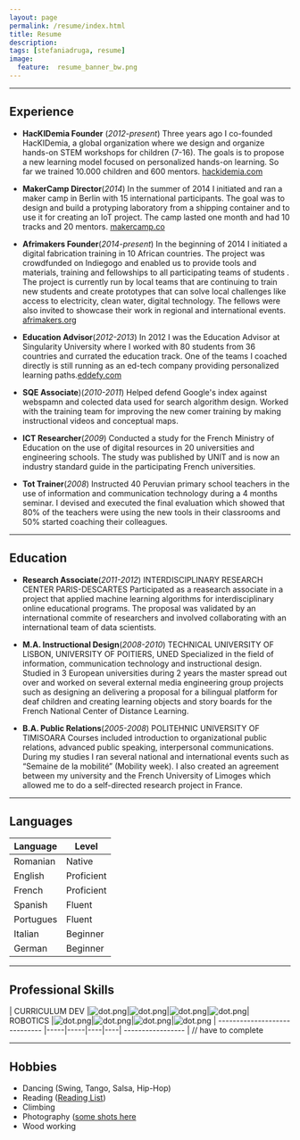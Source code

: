 ```yaml
---
layout: page
permalink: /resume/index.html
title: Resume
description:
tags: [stefaniadruga, resume]
image:
  feature:  resume_banner_bw.png
---
```

***
## Experience
* **HacKIDemia Founder** (_2012-present_)
Three years ago I co-founded HacKIDemia, a global organization where
we design and organize hands-on STEM workshops for children (7-16).
The goals is to propose a new learning model focused on personalized
hands-on learning. So far we trained 10.000 children and 600 mentors.
[hackidemia.com](hackidemia.com)

* **MakerCamp Director**(_2014_)
In the summer of 2014 I initiated and ran a maker camp in Berlin with
15 international participants. The goal was to design and build a
protyping laboratory from a shipping container and to use it for creating
an IoT project. The camp lasted one month and had 10 tracks and 20 mentors.
[makercamp.co](makercamp.co)

* **Afrimakers Founder**(_2014-present_)
In the beginning of 2014 I initiated a digital fabrication training in 10 African
countries. The project was crowdfunded on Indiegogo and enabled us to
provide tools and materials, training and fellowships to all participating teams
of students . The project is currently run by local teams that are continuing to
train new students and create prototypes that can solve local challenges like
access to electricity, clean water, digital technology. The fellows were also
invited to showcase their work in regional and international events.
[afrimakers.org](afrimakers.org)

* **Education Advisor**(_2012-2013_)
In 2012 I was the Education Advisor at Singularity University where I
worked with 80 students from 36 countries and currated the education
track. One of the teams I coached directly is still running as an ed-tech
company providing personalized learning paths.[eddefy.com](eddefy.com)

* **SQE Associate**)(_2010-2011_)
Helped defend Google's index against webspamn and colected data
used for search algorithm design. Worked with the training team for
improving the new comer training by making instructional videos
and conceptual maps.

* **ICT Researcher**(_2009_)
Conducted a study for the French Ministry of Education on the use of
digital resources in 20 universities and engineering schools. The study
was published by UNIT and is now an industry standard guide in the
participating French universities.

* **Tot Trainer**(_2008_)
Instructed 40 Peruvian primary school teachers in the use of information and
communication technology during a 4 months seminar. I devised and executed
the final evaluation which showed that 80% of the teachers were using the new
tools in their classrooms and 50% started coaching their colleagues.

***
## Education
* **Research Associate**(_2011-2012_)
INTERDISCIPLINARY RESEARCH CENTER PARIS-DESCARTES
Participated as a reasearch associate in a project that applied machine
learning algorithms for interdisciplinary online educational programs.
The proposal was validated by an international commite of researchers
and involved collaborating with an international team of data scientists.

* **M.A. Instructional Design**(_2008-2010_)
TECHNICAL UNIVERSITY OF LISBON, UNIVERSITY OF POITIERS, UNED
Specialized in the field of information, communication technology and
instructional design. Studied in 3 European universities during 2 years
the master spread out over and worked on several external media
engineering group projects such as designing an delivering a proposal
for a bilingual platform for deaf children and creating learning objects
and story boards for the French National Center of Distance Learning.

* **B.A. Public Relations**(_2005-2008_)
POLITEHNIC UNIVERSITY OF TIMISOARA
Courses included introduction to organizational public relations, advanced
public speaking, interpersonal communications. During my studies I ran
several national and international events such as “Semaine de la mobilité”
(Mobility week). I also created an agreement between my university and
the French University of Limoges which allowed me to do a self-directed
research project in France.

***
## Languages
| Language | Level |
| --------------- | -------- |
| Romanian | Native |
| English      | Proficient |
| French       | Proficient |
| Spanish     | Fluent |
| Portugues  | Fluent |
| Italian          | Beginner |
| German      | Beginner |

***
## Professional Skills

| CURRICULUM DEV |![dot.png](dot.png)|![dot.png](dot.png)|![dot.png](dot.png)|![dot.png](dot.png)| ROBOTICS |![dot.png](dot.png)|![dot.png](dot.png)|![dot.png](dot.png)|![dot.png](dot.png)
| ----------------------------- |-----|-----|----|----| ----------------- |
// have to complete

***
##  Hobbies
* Dancing (Swing, Tango, Salsa, Hip-Hop)
* Reading ([Reading List](https://www.goodreads.com/user/show/10667897-stefania))
* Climbing
* Photography ([some shots here](https://www.flickr.com/photos/46468792@N07/)
* Wood working
